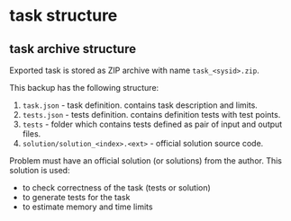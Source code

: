 # task structure

## task archive structure

Exported task is stored as ZIP archive with name `task_<sysid>.zip`.

This backup has the following structure:

1. `task.json` - task definition. contains task description and limits.
2. `tests.json` - tests definition. contains definition tests with test points.
3. `tests` - folder which contains tests defined as pair of input and output files.
4. `solution/solution_<index>.<ext>` - official solution source code.

Problem must have an official solution (or solutions) from the author. This solution is used:

- to check correctness of the task (tests or solution)
- to generate tests for the task
- to estimate memory and time limits
